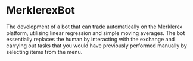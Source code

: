 # MerklerexBot
 The development of a bot that can trade automatically on the Merklerex platform, utilising linear regression and simple moving averages. The bot essentially replaces the human by interacting with the exchange and carrying out tasks that you would have previously performed manually by selecting items from the menu.
